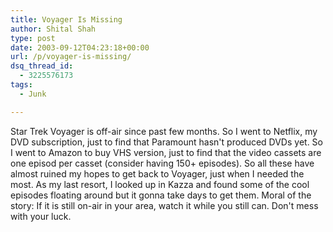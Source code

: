 ```yaml
---
title: Voyager Is Missing
author: Shital Shah
type: post
date: 2003-09-12T04:23:18+00:00
url: /p/voyager-is-missing/
dsq_thread_id:
  - 3225576173
tags:
  - Junk

---
```

Star Trek Voyager is off-air since past few months. So I went to Netflix, my DVD subscription, just to find that Paramount hasn't produced DVDs yet. So I went to Amazon to buy VHS version, just to find that the video cassets are one episod per casset (consider having 150+ episodes). So all these have almost ruined my hopes to get back to Voyager, just when I needed the most. As my last resort, I looked up in Kazza and found some of the cool episodes floating around but it gonna take days to get them. Moral of the story: If it is still on-air in your area, watch it while you still can. Don't mess with your luck.